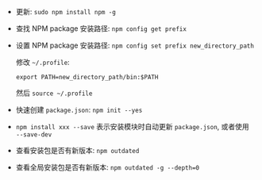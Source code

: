 
- 更新: `sudo npm install npm -g`

- 查找 NPM package 安装路径: `npm config get prefix`

- 设置 NPM package 安装路径: `npm config set prefix new_directory_path`

    修改 `~/.profile`:
    
    ```
    export PATH=new_directory_path/bin:$PATH
    ```
    
    然后 `source ~/.profile`

- 快速创建 `package.json`: `npm init --yes`

- `npm install xxx --save` 表示安装模块时自动更新 `package.json`, 或者使用 `--save-dev`

- 查看安装包是否有新版本: `npm outdated`

- 查看全局安装包是否有新版本: `npm outdated -g --depth=0`
